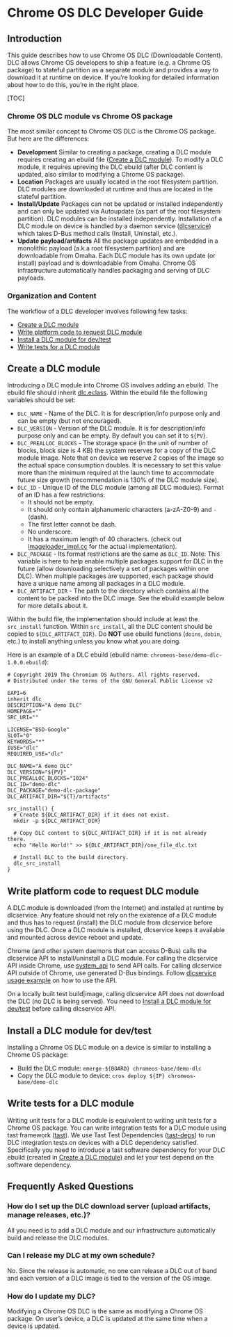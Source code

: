 # Chrome OS DLC Developer Guide

## Introduction

This guide describes how to use Chrome OS DLC (Downloadable Content).
DLC allows Chrome OS developers to ship a feature (e.g. a Chrome OS package) to
stateful partition as a separate module and provides a way to download it at
runtime on device. If you‘re looking for detailed information about how to do
this, you’re in the right place.

[TOC]

### Chrome OS DLC module vs Chrome OS package

The most similar concept to Chrome OS DLC is the Chrome OS package. But here
are the differences:

*   **Development** Similar to creating a package, creating a DLC module
    requires creating an ebuild file ([Create a DLC module]). To modify a DLC
    module, it requires upreving the DLC ebuild (after DLC content is updated,
    also similar to modifying a Chrome OS package).
*   **Location** Packages are usually located in the root filesystem partition.
    DLC modules are downloaded at runtime and thus are located in the stateful
    partition.
*   **Install/Update** Packages can not be updated or installed independently
    and can only be updated via Autoupdate (as part of the root filesystem
    partition). DLC modules can be installed independently. Installation of a
    DLC module on device is handled by a daemon service ([dlcservice]) which
    takes D-Bus method calls (Install, Uninstall, etc.).
*   **Update payload/artifacts** All the package updates are embedded in a
    monolithic payload (a.k.a root filesystem partition) and are downloadable
    from Omaha. Each DLC module has its own update (or install) payload and
    is downloadable from Omaha. Chrome OS infrastructure automatically handles
    packaging and serving of DLC payloads.

### Organization and Content

The workflow of a DLC developer involves following few tasks:

* [Create a DLC module]
* [Write platform code to request DLC module]
* [Install a DLC module for dev/test]
* [Write tests for a DLC module]

## Create a DLC module

Introducing a DLC module into Chrome OS involves adding an ebuild. The ebuild
file should inherit [dlc.eclass]. Within the ebuild file the following
variables should be set:

*   `DLC_NAME` - Name of the DLC. It is for description/info purpose only and
    can be empty (but not encouraged).
*   `DLC_VERSION` - Version of the DLC module. It is for description/info
    purpose only and can be empty. By default you can set it to `${PV}`.
*   `DLC_PREALLOC_BLOCKS` - The storage space (in the unit of number of blocks,
    block size is 4 KB) the system reserves for a copy of the DLC module
    image. Note that on device we reserve 2 copies of the image so the actual
    space consumption doubles. It is necessary to set this value more than the
    minimum required at the launch time to accommodate future size growth
    (recommendation is 130% of the DLC module size).
*    `DLC_ID` - Unique ID of the DLC module (among all DLC modules). Format of
     an ID has a few restrictions:
	 *    It should not be empty.
	 *    It should only contain alphanumeric characters (a-zA-Z0-9) and `-`
          (dash).
	 *    The first letter cannot be dash.
	 *    No underscore.
	 *    It has a maximum length of 40 characters.
	 (check out [imageloader_impl.cc] for the actual implementation).
*    `DLC_PACKAGE` - Its format restrictions are the same as `DLC_ID`. Note:
     This variable is here to help enable multiple packages support for DLC in
     the future (allow downloading selectively a set of packages within one
     DLC). When multiple packages are supported, each package should have a
     unique name among all packages in a DLC module.
*    `DLC_ARTIFACT_DIR` - The path to the directory which contains all the
     content to be packed into the DLC image. See the ebuild example below for
     more details about it.

Within the build file, the implementation should include at least the
`src_install` function. Within `src_install`, all the DLC content should be
copied to `${DLC_ARTIFACT_DIR}`. Do **NOT** use ebuild functions (`doins`,
`dobin`, etc.) to install anything unless you know what you are doing.

Here is an example of a DLC ebuild (ebuild name:
`chromeos-base/demo-dlc-1.0.0.ebuild`):

```
# Copyright 2019 The Chromium OS Authors. All rights reserved.
# Distributed under the terms of the GNU General Public License v2

EAPI=6
inherit dlc
DESCRIPTION="A demo DLC"
HOMEPAGE=""
SRC_URI=""

LICENSE="BSD-Google"
SLOT="0"
KEYWORDS="*"
IUSE="dlc"
REQUIRED_USE="dlc"

DLC_NAME="A demo DLC"
DLC_VERSION="${PV}"
DLC_PREALLOC_BLOCKS="1024"
DLC_ID="demo-dlc"
DLC_PACKAGE="demo-dlc-package"
DLC_ARTIFACT_DIR="${T}/artifacts"

src_install() {
  # Create ${DLC_ARTIFACT_DIR} if it does not exist.
  mkdir -p ${DLC_ARTIFACT_DIR}

  # Copy DLC content to ${DLC_ARTIFACT_DIR} if it is not already there.
  echo "Hello World!" >> ${DLC_ARTIFACT_DIR}/one_file_dlc.txt

  # Install DLC to the build directory.
  dlc_src_install
}
```

## Write platform code to request DLC module

A DLC module is downloaded (from the Internet) and installed at runtime by
dlcservice. Any feature should not rely on the existence of a DLC module and
thus has to request (install) the DLC module from dlcservice before using the
DLC. Once a DLC module is installed, dlcservice keeps it available and mounted
across device reboot and update.

Chrome (and other system daemons that can access D-Bus) calls the dlcservice API
to install/uninstall a DLC module. For calling the dlcservice API inside Chrome,
use [system_api] to send API calls. For calling dlcservice API outside of
Chrome, use generated D-Bus bindings. Follow [dlcservice usage example] on how
to use the API.

On a locally built test build|image, calling dlcservice API does not download
the DLC (no DLC is being served). You need to
[Install a DLC module for dev/test] before calling dlcservice API.

## Install a DLC module for dev/test

Installing a Chrome OS DLC module on a device is similar to installing a Chrome
OS package:

*   Build the DLC module: `emerge-${BOARD} chromeos-base/demo-dlc`
*   Copy the DLC module to device: `cros deploy ${IP} chromeos-base/demo-dlc`

## Write tests for a DLC module

Writing unit tests for a DLC module is equivalent to writing unit tests for a
Chrome OS package.
You can write integration tests for a DLC module using tast framework ([tast]).
We use Tast Test Dependencies ([tast-deps]) to run DLC integration tests on
devices with a DLC dependency satisfied. Specifically you need to introduce a
tast software dependency for your DLC ebuild (created in [Create a DLC module])
and let your test depend on the software dependency.

## Frequently Asked Questions

### How do I set up the DLC download server (upload artifacts, manage releases, etc.)?

All you need is to add a DLC module and our infrastructure automatically build
and release the DLC modules.

### Can I release my DLC at my own schedule?

No. Since the release is automatic, no one can release a DLC out of band and
each version of a DLC image is tied to the version of the OS image.

### How do I update my DLC?

Modifying a Chrome OS DLC is the same as modifying a Chrome OS package. On
user’s device, a DLC is updated at the same time when a device is updated.

[dlcservice]: https://chromium.googlesource.com/chromiumos/platform2/+/refs/heads/master/dlcservice
[Create a DLC module]: #Create-a-DLC-module
[Write platform code to request DLC module]: #Write-platform-code-to-request-DLC-module
[Install a DLC module for dev/test]: #Install-a-DLC-module-for-dev/test
[Write tests for a DLC module]: #Write-tests-for-a-DLC-module
[dlc.eclass]: https://chromium.googlesource.com/chromiumos/overlays/chromiumos-overlay/+/master/eclass/dlc.eclass
[system_api]: https://chromium.googlesource.com/chromiumos/platform2/+/refs/heads/master/system_api
[imageloader_impl.cc]: https://chromium.googlesource.com/chromiumos/platform2/+/refs/heads/master/imageloader/imageloader_impl.cc
[dlcservice usage example]: https://chromium.googlesource.com/chromiumos/platform2/+/master/dlcservice/examples/.
[tast]: go/tast
[tast-deps]: go/tast-deps
